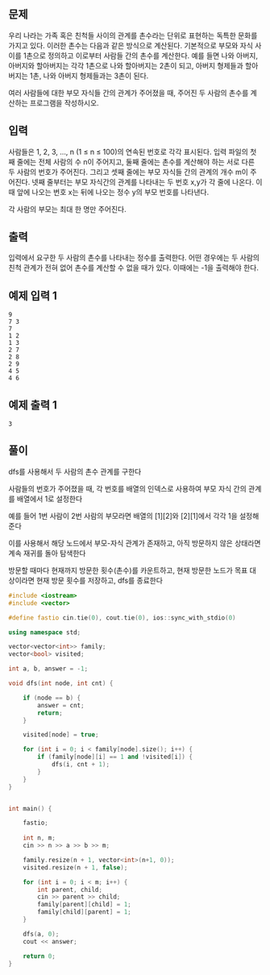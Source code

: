 ## 문제
우리 나라는 가족 혹은 친척들 사이의 관계를 촌수라는 단위로 표현하는 독특한 문화를 가지고 있다. 이러한 촌수는 다음과 같은 방식으로 계산된다. 기본적으로 부모와 자식 사이를 1촌으로 정의하고 이로부터 사람들 간의 촌수를 계산한다. 예를 들면 나와 아버지, 아버지와 할아버지는 각각 1촌으로 나와 할아버지는 2촌이 되고, 아버지 형제들과 할아버지는 1촌, 나와 아버지 형제들과는 3촌이 된다.

여러 사람들에 대한 부모 자식들 간의 관계가 주어졌을 때, 주어진 두 사람의 촌수를 계산하는 프로그램을 작성하시오.

## 입력
사람들은 1, 2, 3, …, n (1 ≤ n ≤ 100)의 연속된 번호로 각각 표시된다. 입력 파일의 첫째 줄에는 전체 사람의 수 n이 주어지고, 둘째 줄에는 촌수를 계산해야 하는 서로 다른 두 사람의 번호가 주어진다. 그리고 셋째 줄에는 부모 자식들 간의 관계의 개수 m이 주어진다. 넷째 줄부터는 부모 자식간의 관계를 나타내는 두 번호 x,y가 각 줄에 나온다. 이때 앞에 나오는 번호 x는 뒤에 나오는 정수 y의 부모 번호를 나타낸다.

각 사람의 부모는 최대 한 명만 주어진다.

## 출력
입력에서 요구한 두 사람의 촌수를 나타내는 정수를 출력한다. 어떤 경우에는 두 사람의 친척 관계가 전혀 없어 촌수를 계산할 수 없을 때가 있다. 이때에는 -1을 출력해야 한다.

## 예제 입력 1 
```
9
7 3
7
1 2
1 3
2 7
2 8
2 9
4 5
4 6
```
## 예제 출력 1 
```
3
```

## 풀이
dfs를 사용해서 두 사람의 촌수 관계를 구한다<br>

사람들의 번호가 주어졌을 때, 각 번호를 배열의 인덱스로 사용하여 부모 자식 간의 관계를 배열에서 1로 설정한다

예를 들어 1번 사람이 2번 사람의 부모라면 배열의 [1][2]와 [2][1]에서 각각 1을 설정해준다

이를 사용해서 해당 노드에서 부모-자식 관계가 존재하고, 아직 방문하지 않은 상태라면 계속 재귀를 돌아 탐색한다

방문할 때마다 현재까지 방문한 횟수(촌수)를 카운트하고, 현재 방문한 노드가 목표 대상이라면 현재 방문 횟수를 저장하고, dfs를 종료한다

```C++
#include <iostream>
#include <vector>

#define fastio cin.tie(0), cout.tie(0), ios::sync_with_stdio(0)

using namespace std;

vector<vector<int>> family;
vector<bool> visited;

int a, b, answer = -1;

void dfs(int node, int cnt) {

	if (node == b) {
		answer = cnt;
		return;
	}

	visited[node] = true;

	for (int i = 0; i < family[node].size(); i++) {
		if (family[node][i] == 1 and !visited[i]) {
			dfs(i, cnt + 1);
		}
	}
}


int main() {

	fastio;
	
	int n, m;
	cin >> n >> a >> b >> m;

	family.resize(n + 1, vector<int>(n+1, 0));
	visited.resize(n + 1, false);

	for (int i = 0; i < m; i++) {
		int parent, child;
		cin >> parent >> child;
		family[parent][child] = 1;
		family[child][parent] = 1;
	}

	dfs(a, 0);
	cout << answer;

	return 0;
}

```



